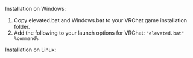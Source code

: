 Installation on Windows:

1. Copy elevated.bat and Windows.bat to your VRChat game installation folder.
2. Add the following to your launch options for VRChat: 
```"elevated.bat" %command%```

Installation on Linux:
